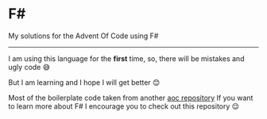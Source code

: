 # F#

My solutions for the Advent Of Code using F#

---

I am using this language for the **first** time, so, there will be mistakes and ugly code :sweat_smile:

But I am learning and I hope I will get better :blush:

Most of the boilerplate code taken from another [aoc repository](https://github.com/CameronAavik/AdventOfCode)
If you want to learn more about F# I encourage you to check out this repository :relieved:
